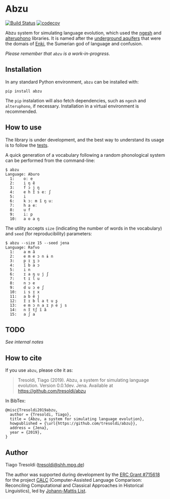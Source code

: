 # Abzu 

[![Build Status](https://travis-ci.org/tresoldi/abzu.svg?branch=master)](https://travis-ci.org/tresoldi/abzu)
[![codecov](https://codecov.io/gh/tresoldi/abzu/branch/master/graph/badge.svg)](https://codecov.io/gh/tresoldi/abzu)

Abzu system for simulating language evolution, which used the
[ngesh](https://github.com/tresoldi/ngesh) and
[alteruphono](https://github.com/tresoldi/alteruphono) libraries.
It is named after the
[underground aquifers](https://en.wikipedia.org/wiki/Abzu) that were the
domais of
[Enki](https://en.wikipedia.org/wiki/Enki), the Sumerian god of language and
confusion.

*Please remember that `abzu` is a work-in-progress.*

## Installation

In any standard Python environment, `abzu` can be installed with:

```
pip install abzu
```

The `pip` instalation will also fetch dependencies, such as `ngesh` and
`alteruphono`, if necessary. Installation in a virtual environment is
recommended.

## How to use

The library is under development, and the best way to understand its
usage is to follow the
[tests](https://github.com/tresoldi/abzu/blob/master/tests/test_abzu.py).

A quick generation of a vocabulary following a random phonological
system can be performed from the command-line:

```
$ abzu
Language: Aburo
  1:    oː e
  2:    i ŋ ẽ
  3:    f ɔ j ŋ
  4:    e h ɪ̃ s eː ʃ
  5:    i
  6:    k ɔː m ĩ ŋ uː
  7:    h a eː
  8:    u f
  9:    iː p
  10:   a o a ŋ
```

The utility accepts `size` (indicating the number of words in the
vocabulary) and `seed` (for reproducibility) parameters:

```
$ abzu --size 15 --seed jena
Language: Rafvo
  1:    a m ã
  2:    e m e ɔ n ɨ n
  3:    p ɪ ʒ ɔ
  4:    ĩ b a ɔ
  5:    i n
  6:    ɪ a ŋ u j ʃ
  7:    t ɪ l u
  8:    n ɔ e
  9:    d u ɔ e ʃ
  10:   i s ɪ x
  11:   a b ẽ j
  12:   ɪ̃ ɪ b l a t u ʂ
  13:   e m ɔ n a ɪ ɲ e j s
  14:   n ɪ̃ tʃ ĩ ã
  15:   a ʃ a
```

## TODO

*See internal notes*

## How to cite

If you use `abzu`, please cite it as:

> Tresoldi, Tiago (2019). Abzu, a system for simulating language evolution.
Version 0.0.1dev. Jena. Available at https://github.com/tresoldi/abzu

In BibTex:

```
@misc{Tresoldi2019abzu,
  author = {Tresoldi, Tiago},
  title = {Abzu, a system for simulating language evolution},
  howpublished = {\url{https://github.com/tresoldi/abzu}},
  address = {Jena},
  year = {2019},
}
```

## Author

Tiago Tresoldi (tresoldi@shh.mpg.de)

The author was supported during development by the 
[ERC Grant #715618](https://cordis.europa.eu/project/rcn/206320/factsheet/en)
for the project [CALC](http://calc.digling.org)
(Computer-Assisted Language Comparison: Reconciling Computational and Classical
Approaches in Historical Linguistics), led by
[Johann-Mattis List](http://www.lingulist.de).
